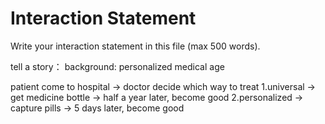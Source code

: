 # Interaction Statement

Write your interaction statement in this file (max 500 words).


 tell a story：
background: personalized medical age

patient come to hospital -> doctor decide which way to treat
    1.universal -> get medicine bottle -> half a year later, become good
    2.personalized -> capture pills -> 5 days later, become good
